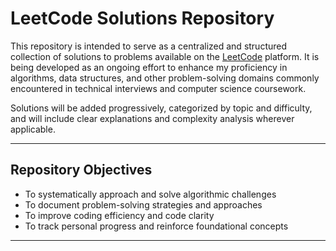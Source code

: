 # LeetCode Solutions Repository

This repository is intended to serve as a centralized and structured collection of solutions to problems available on the [LeetCode](https://leetcode.com/) platform. It is being developed as an ongoing effort to enhance my proficiency in algorithms, data structures, and other problem-solving domains commonly encountered in technical interviews and computer science coursework.

Solutions will be added progressively, categorized by topic and difficulty, and will include clear explanations and complexity analysis wherever applicable.

---

## Repository Objectives

- To systematically approach and solve algorithmic challenges
- To document problem-solving strategies and approaches
- To improve coding efficiency and code clarity
- To track personal progress and reinforce foundational concepts

---